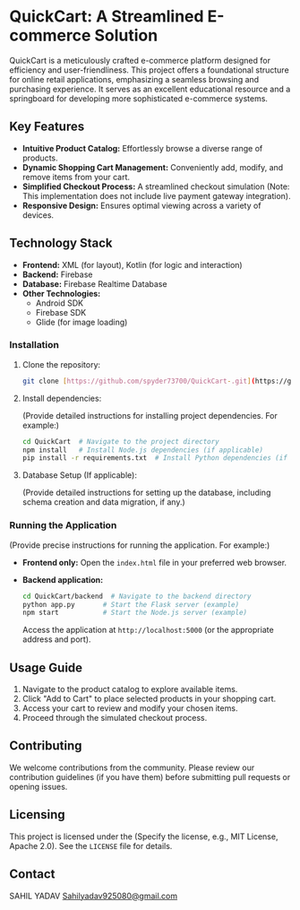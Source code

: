 # QuickCart: A Streamlined E-commerce Solution

QuickCart is a meticulously crafted e-commerce platform designed for efficiency and user-friendliness.  This project offers a foundational structure for online retail applications, emphasizing a seamless browsing and purchasing experience.  It serves as an excellent educational resource and a springboard for developing more sophisticated e-commerce systems.

## Key Features

*   **Intuitive Product Catalog:**  Effortlessly browse a diverse range of products.
*   **Dynamic Shopping Cart Management:**  Conveniently add, modify, and remove items from your cart.
*   **Simplified Checkout Process:**  A streamlined checkout simulation (Note: This implementation does not include live payment gateway integration).
*   **Responsive Design:**  Ensures optimal viewing across a variety of devices.

## Technology Stack

*   **Frontend:** XML (for layout), Kotlin (for logic and interaction)
*   **Backend:** Firebase
*   **Database:** Firebase Realtime Database
*   **Other Technologies:**
    *   Android SDK
    *   Firebase SDK
    *   Glide (for image loading)

### Installation

1.  Clone the repository:

    ```bash
    git clone [https://github.com/spyder73700/QuickCart-.git](https://github.com/spyder73700/QuickCart-.git)
    ```

2.  Install dependencies:

    (Provide detailed instructions for installing project dependencies.  For example:)

    ```bash
    cd QuickCart  # Navigate to the project directory
    npm install   # Install Node.js dependencies (if applicable)
    pip install -r requirements.txt  # Install Python dependencies (if applicable)
    ```

3.  Database Setup (If applicable):

    (Provide detailed instructions for setting up the database, including schema creation and data migration, if any.)

### Running the Application

(Provide precise instructions for running the application.  For example:)

*   **Frontend only:** Open the `index.html` file in your preferred web browser.
*   **Backend application:**

    ```bash
    cd QuickCart/backend  # Navigate to the backend directory
    python app.py       # Start the Flask server (example)
    npm start           # Start the Node.js server (example)
    ```

    Access the application at `http://localhost:5000` (or the appropriate address and port).

## Usage Guide

1.  Navigate to the product catalog to explore available items.
2.  Click "Add to Cart" to place selected products in your shopping cart.
3.  Access your cart to review and modify your chosen items.
4.  Proceed through the simulated checkout process.

## Contributing

We welcome contributions from the community.  Please review our contribution guidelines (if you have them) before submitting pull requests or opening issues.

## Licensing

This project is licensed under the (Specify the license, e.g., MIT License, Apache 2.0).  See the `LICENSE` file for details.

## Contact

SAHIL YADAV
Sahilyadav925080@gmail.com
